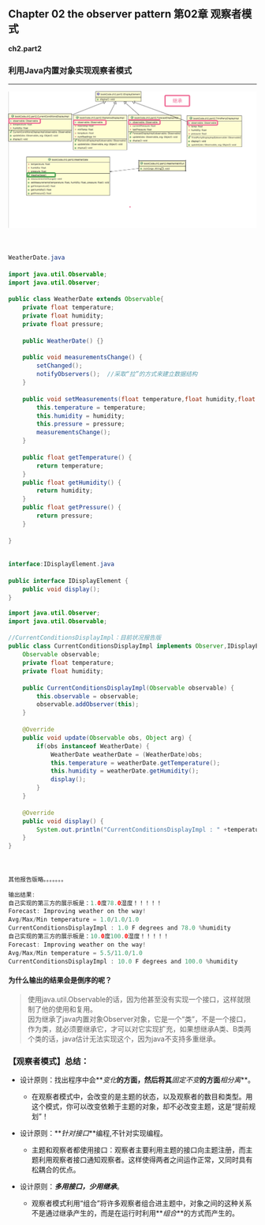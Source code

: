## Chapter 02 the observer pattern 第02章 观察者模式
 
**ch2.part2**
 
### 利用Java内置对象实现观察者模式



---
![类UML图](https://github.com/FreshStudent/HeadFirstDesignPatternsTest/blob/master/src/bookCode/ch2/part2/ch2_part2UML.png)

``` java


WeatherDate.java

import java.util.Observable;
import java.util.Observer;

public class WeatherDate extends Observable{
	private float temperature;
	private float humidity;
	private float pressure;
	
	public WeatherDate() {}  
	
	public void measurementsChange() {
		setChanged();
		notifyObservers();  //采取“拉”的方式来建立数据结构
	}

	public void setMeasurements(float temperature,float humidity,float pressure) {
		this.temperature = temperature;
		this.humidity = humidity;
		this.pressure = pressure;
		measurementsChange();
	}

	public float getTemperature() {
		return temperature;
	}
	public float getHumidity() {
		return humidity;
	}
	public float getPressure() {
		return pressure;
	}
	
}
```

```java

interface:IDisplayElement.java

public interface IDisplayElement {
	public void display();
}


```

``` java
import java.util.Observer;
import java.util.Observable;

//CurrentConditionsDisplayImpl：目前状况报告版
public class CurrentConditionsDisplayImpl implements Observer,IDisplayElement{
	Observable observable;
	private float temperature;
	private float humidity;
	
	public CurrentConditionsDisplayImpl(Observable observable) {
		this.observable = observable;
		observable.addObserver(this);
	}
	
	@Override
	public void update(Observable obs, Object arg) {
		if(obs instanceof WeatherDate) {
			WeatherDate weatherDate = (WeatherDate)obs;
			this.temperature = weatherDate.getTemperature();
			this.humidity = weatherDate.getHumidity();
			display();
		}
	}
	
	@Override
	public void display() {
		System.out.println("CurrentConditionsDisplayImpl : " +temperature+" F degrees and "+humidity +" %humidity");
	}
}



其他报告版略。。。。。。。
```


``` java
输出结果:
自己实现的第三方的展示板是：1.0度78.0湿度！！！！！
Forecast: Improving weather on the way!
Avg/Max/Min temperature = 1.0/1.0/1.0
CurrentConditionsDisplayImpl : 1.0 F degrees and 78.0 %humidity
自己实现的第三方的展示板是：10.0度100.0湿度！！！！！
Forecast: Improving weather on the way!
Avg/Max/Min temperature = 5.5/11.0/1.0
CurrentConditionsDisplayImpl : 10.0 F degrees and 100.0 %humidity
```
#### 为什么输出的结果会是倒序的呢？
> 使用java.util.Observable的话，因为他甚至没有实现一个接口，这样就限制了他的使用和复用。<br>
> 因为继承了java内置对象Observer对象，它是一个“类”，不是一个接口，作为类，就必须要继承它，才可以对它实现扩充，如果想继承A类、B类两个类的话，java估计无法实现这个，因为java不支持多重继承。<br>



### 【观察者模式】总结：
- 设计原则：找出程序中会**_变化_**的方面，然后将其**_固定不变_**的方面**_相分离_**。
	- 在观察者模式中，会改变的是主题的状态，以及观察者的数目和类型。用这个模式，你可以改变依赖于主题的对象，却不必改变主题，这是“提前规划”！
- 设计原则：**_针对接口_**编程,不针对实现编程。
	- 主题和观察者都使用接口：观察者主要利用主题的接口向主题注册，而主题利用观察者接口通知观察者。这样使得两者之间运作正常，又同时具有松耦合的优点。

- 设计原则：**_多用接口，少用继承_**。
	- 观察者模式利用“组合”将许多观察者组合进主题中，对象之间的这种关系不是通过继承产生的，而是在运行时利用**_组合_**的方式而产生的。

